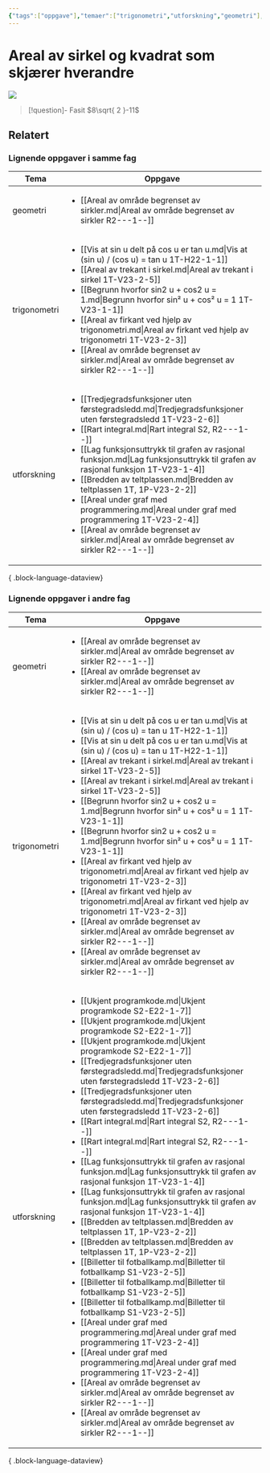```yaml
---
{"tags":["oppgave"],"temaer":["trigonometri","utforskning","geometri"],"alias":[null],"del":1,"oppgave":null,"fag":["1t","r1","r2"],"eksamen":null,"dg-publish":true,"title":"Areal av sirkel og kvadrat som skjærer hverandre","date":"2023-06-08","modified":"2023-06-08","permalink":"/areal-av-sirkel-og-kvadrat-som-skjaerer-hverandre/","dgPassFrontmatter":true}
---
```



# Areal av sirkel og kvadrat som skjærer hverandre
![](/img/user/_resources/sirkel-og-kvadrat.png)

>[!question]- Fasit
> $8\sqrt{ 2 }-11$
>

## Relatert


### Lignende oppgaver i samme fag
| Tema         | Oppgave                                                                                                                                                                                                                                                                                                                                                                                                                                                                                                                                                                                                             |
| ------------ | ------------------------------------------------------------------------------------------------------------------------------------------------------------------------------------------------------------------------------------------------------------------------------------------------------------------------------------------------------------------------------------------------------------------------------------------------------------------------------------------------------------------------------------------------------------------------------------------------------------------- |
| geometri     | <ul><li>[[Areal av område begrenset av sirkler.md\\|Areal av område begrenset av sirkler R2-\--1-\-]]</li></ul>                                                                                                                                                                                                                                                                                                                                                                                                                                                                                                     |
| trigonometri | <ul><li>[[Vis at sin u delt på cos u er tan u.md\\|Vis at (sin u) / (cos u) = tan u 1T-H22-1-1]]</li><li>[[Areal av trekant i sirkel.md\\|Areal av trekant i sirkel 1T-V23-2-5]]</li><li>[[Begrunn hvorfor sin2 u + cos2 u = 1.md\\|Begrunn hvorfor sin² u + cos² u = 1 1T-V23-1-1]]</li><li>[[Areal av firkant ved hjelp av trigonometri.md\\|Areal av firkant ved hjelp av trigonometri 1T-V23-2-3]]</li><li>[[Areal av område begrenset av sirkler.md\\|Areal av område begrenset av sirkler R2-\--1-\-]]</li></ul>                                                                                              |
| utforskning  | <ul><li>[[Tredjegradsfunksjoner uten førstegradsledd.md\\|Tredjegradsfunksjoner uten førstegradsledd 1T-V23-2-6]]</li><li>[[Rart integral.md\\|Rart integral S2, R2-\--1-\-]]</li><li>[[Lag funksjonsuttrykk til grafen av rasjonal funksjon.md\\|Lag funksjonsuttrykk til grafen av rasjonal funksjon 1T-V23-1-4]]</li><li>[[Bredden av teltplassen.md\\|Bredden av teltplassen 1T, 1P-V23-2-2]]</li><li>[[Areal under graf med programmering.md\\|Areal under graf med programmering 1T-V23-2-4]]</li><li>[[Areal av område begrenset av sirkler.md\\|Areal av område begrenset av sirkler R2-\--1-\-]]</li></ul> |

{ .block-language-dataview}

### Lignende oppgaver i andre fag
| Tema         | Oppgave                                                                                                                                                                                                                                                                                                                                                                                                                                                                                                                                                                                                                                                                                                                                                                                                                                                                                                                                                                                                                                                                                                                                                                                                                                                                                                                                                                                                                                                                                                                                                                                                                                                                             |
| ------------ | ----------------------------------------------------------------------------------------------------------------------------------------------------------------------------------------------------------------------------------------------------------------------------------------------------------------------------------------------------------------------------------------------------------------------------------------------------------------------------------------------------------------------------------------------------------------------------------------------------------------------------------------------------------------------------------------------------------------------------------------------------------------------------------------------------------------------------------------------------------------------------------------------------------------------------------------------------------------------------------------------------------------------------------------------------------------------------------------------------------------------------------------------------------------------------------------------------------------------------------------------------------------------------------------------------------------------------------------------------------------------------------------------------------------------------------------------------------------------------------------------------------------------------------------------------------------------------------------------------------------------------------------------------------------------------------- |
| geometri     | <ul><li>[[Areal av område begrenset av sirkler.md\\|Areal av område begrenset av sirkler R2-\--1-\-]]</li><li>[[Areal av område begrenset av sirkler.md\\|Areal av område begrenset av sirkler R2-\--1-\-]]</li></ul>                                                                                                                                                                                                                                                                                                                                                                                                                                                                                                                                                                                                                                                                                                                                                                                                                                                                                                                                                                                                                                                                                                                                                                                                                                                                                                                                                                                                                                                               |
| trigonometri | <ul><li>[[Vis at sin u delt på cos u er tan u.md\\|Vis at (sin u) / (cos u) = tan u 1T-H22-1-1]]</li><li>[[Vis at sin u delt på cos u er tan u.md\\|Vis at (sin u) / (cos u) = tan u 1T-H22-1-1]]</li><li>[[Areal av trekant i sirkel.md\\|Areal av trekant i sirkel 1T-V23-2-5]]</li><li>[[Areal av trekant i sirkel.md\\|Areal av trekant i sirkel 1T-V23-2-5]]</li><li>[[Begrunn hvorfor sin2 u + cos2 u = 1.md\\|Begrunn hvorfor sin² u + cos² u = 1 1T-V23-1-1]]</li><li>[[Begrunn hvorfor sin2 u + cos2 u = 1.md\\|Begrunn hvorfor sin² u + cos² u = 1 1T-V23-1-1]]</li><li>[[Areal av firkant ved hjelp av trigonometri.md\\|Areal av firkant ved hjelp av trigonometri 1T-V23-2-3]]</li><li>[[Areal av firkant ved hjelp av trigonometri.md\\|Areal av firkant ved hjelp av trigonometri 1T-V23-2-3]]</li><li>[[Areal av område begrenset av sirkler.md\\|Areal av område begrenset av sirkler R2-\--1-\-]]</li><li>[[Areal av område begrenset av sirkler.md\\|Areal av område begrenset av sirkler R2-\--1-\-]]</li></ul>                                                                                                                                                                                                                                                                                                                                                                                                                                                                                                                                                                                                                                                 |
| utforskning  | <ul><li>[[Ukjent programkode.md\\|Ukjent programkode S2-E22-1-7]]</li><li>[[Ukjent programkode.md\\|Ukjent programkode S2-E22-1-7]]</li><li>[[Ukjent programkode.md\\|Ukjent programkode S2-E22-1-7]]</li><li>[[Tredjegradsfunksjoner uten førstegradsledd.md\\|Tredjegradsfunksjoner uten førstegradsledd 1T-V23-2-6]]</li><li>[[Tredjegradsfunksjoner uten førstegradsledd.md\\|Tredjegradsfunksjoner uten førstegradsledd 1T-V23-2-6]]</li><li>[[Rart integral.md\\|Rart integral S2, R2-\--1-\-]]</li><li>[[Rart integral.md\\|Rart integral S2, R2-\--1-\-]]</li><li>[[Lag funksjonsuttrykk til grafen av rasjonal funksjon.md\\|Lag funksjonsuttrykk til grafen av rasjonal funksjon 1T-V23-1-4]]</li><li>[[Lag funksjonsuttrykk til grafen av rasjonal funksjon.md\\|Lag funksjonsuttrykk til grafen av rasjonal funksjon 1T-V23-1-4]]</li><li>[[Bredden av teltplassen.md\\|Bredden av teltplassen 1T, 1P-V23-2-2]]</li><li>[[Bredden av teltplassen.md\\|Bredden av teltplassen 1T, 1P-V23-2-2]]</li><li>[[Billetter til fotballkamp.md\\|Billetter til fotballkamp S1-V23-2-5]]</li><li>[[Billetter til fotballkamp.md\\|Billetter til fotballkamp S1-V23-2-5]]</li><li>[[Billetter til fotballkamp.md\\|Billetter til fotballkamp S1-V23-2-5]]</li><li>[[Areal under graf med programmering.md\\|Areal under graf med programmering 1T-V23-2-4]]</li><li>[[Areal under graf med programmering.md\\|Areal under graf med programmering 1T-V23-2-4]]</li><li>[[Areal av område begrenset av sirkler.md\\|Areal av område begrenset av sirkler R2-\--1-\-]]</li><li>[[Areal av område begrenset av sirkler.md\\|Areal av område begrenset av sirkler R2-\--1-\-]]</li></ul> |

{ .block-language-dataview}

